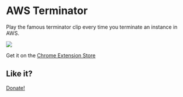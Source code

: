 # AWS Terminator

Play the famous terminator clip every time you terminate an instance in AWS.

![](https://i.makeagif.com/media/7-13-2015/39aN4M.gif)

Get it on the [Chrome Extension Store](https://)

## Like it?

[Donate!](https://paypal.me/ihoegen/5)